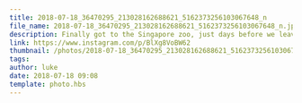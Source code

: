 ```yaml
---
title: 2018-07-18_36470295_213028162688621_5162373256103067648_n
file_name: 2018-07-18_36470295_213028162688621_5162373256103067648_n.jpg
description: Finally got to the Singapore zoo, just days before we leave!
link: https://www.instagram.com/p/BlXg8VoBW62
thumbnail: /photos/2018-07-18_36470295_213028162688621_5162373256103067648_n/2018-07-18_36470295_213028162688621_5162373256103067648_n.jpg
tags: 
author: luke
date: 2018-07-18 09:08
template: photo.hbs
---
```

